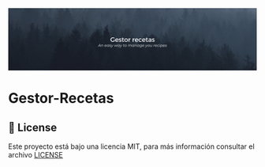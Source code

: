 <img align="center" src="https://github.com/JSisques/Gestor-Recetas/blob/master/img/Banner.png"/>

# Gestor-Recetas

## 📄 License
Este proyecto está bajo una licencia MIT, para más información consultar el archivo [LICENSE](https://github.com/JSisques/Birthday-Paradox/blob/master/LICENSE)